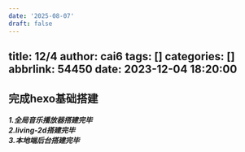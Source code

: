 ```yaml
---
date: '2025-08-07'
draft: false
---
```


title: 12/4
author: cai6
tags: []
categories: []
abbrlink: 54450
date: 2023-12-04 18:20:00
---
## 完成hexo基础搭建
  ***1.全局音乐播放器搭建完毕  
  2.living-2d搭建完毕  
  3.本地端后台搭建完毕***